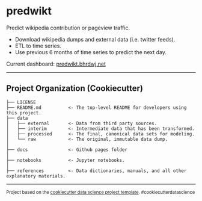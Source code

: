 predwikt
==============================
Predict wikipedia contribution or pageview traffic.

- Download wikipedia dumps and external data (i.e. twitter feeds).
- ETL to time series.
- Use previous 6 months of time series to predict the next day.

Current dashboard:
[predwikt.bhrdwj.net](https://predwikt.bhrdwj.net)

---
Project Organization (Cookiecutter)
------------

    ├── LICENSE
    ├── README.md          <- The top-level README for developers using this project.
    ├── data
    │   ├── external       <- Data from third party sources.
    │   ├── interim        <- Intermediate data that has been transformed.
    │   ├── processed      <- The final, canonical data sets for modeling.
    │   └── raw            <- The original, immutable data dump.
    │
    ├── docs               <- Github pages folder
    │
    ├── notebooks          <- Jupyter notebooks.
    │
    ├── references         <- Data dictionaries, manuals, and all other explanatory materials.


--------

<p><small>Project based on the <a target="_blank" href="https://drivendata.github.io/cookiecutter-data-science/">cookiecutter data science project template</a>. #cookiecutterdatascience</small></p>
